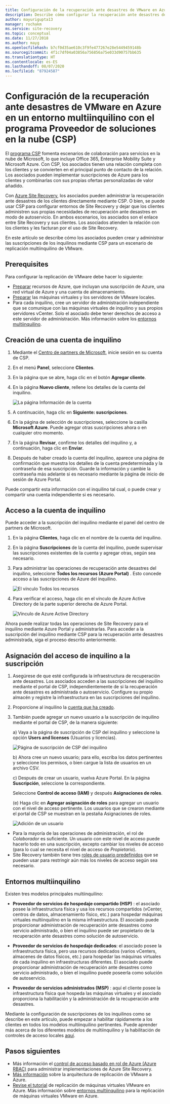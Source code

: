 ```yaml
---
title: Configuración de la recuperación ante desastres de VMware en Azure en un entorno multiinquilino mediante Site Recovery y el programa Proveedor de soluciones en la nube (CSP) | Microsoft Docs
description: Describe cómo configurar la recuperación ante desastres de VMware en un entorno multiinquilino con Azure Site Recovery.
author: mayurigupta13
manager: rochakm
ms.service: site-recovery
ms.topic: conceptual
ms.date: 11/27/2018
ms.author: mayg
ms.openlocfilehash: b7cf0d35ae610c3f9fe477267e28e5449459148b
ms.sourcegitcommit: 4f1c7df04a03856a756856a75e033d90757bb635
ms.translationtype: HT
ms.contentlocale: es-ES
ms.lasthandoff: 08/07/2020
ms.locfileid: "87924587"
---
```

# <a name="set-up-vmware-disaster-recovery-in-a-multi-tenancy-environment-with-the-cloud-solution-provider-csp-program"></a>Configuración de la recuperación ante desastres de VMware en Azure en un entorno multiinquilino con el programa Proveedor de soluciones en la nube (CSP)

El [programa CSP](https://partner.microsoft.com/cloud-solution-provider) fomenta escenarios de colaboración para servicios en la nube de Microsoft, lo que incluye Office 365, Enterprise Mobility Suite y Microsoft Azure. Con CSP, los asociados tienen una relación completa con los clientes y se convierten en el principal punto de contacto de la relación. Los asociados pueden implementar suscripciones de Azure para los clientes y combinarlas con sus propias ofertas personalizadas de valor añadido.

Con [Azure Site Recovery](site-recovery-overview.md), los asociados pueden administrar la recuperación ante desastres de los clientes directamente mediante CSP. O bien, se puede usar CSP para configurar entornos de Site Recovery y dejar que los clientes administren sus propias necesidades de recuperación ante desastres en modo de autoservicio. En ambos escenarios, los asociados son el enlace entre Site Recovery y sus clientes. Los asociados atienden la relación con los clientes y les facturan por el uso de Site Recovery.

En este artículo se describe cómo los asociados pueden crear y administrar las suscripciones de los inquilinos mediante CSP para un escenario de replicación multiinquilino de VMware.

## <a name="prerequisites"></a>Prerequisites

Para configurar la replicación de VMware debe hacer lo siguiente:

- [Preparar](tutorial-prepare-azure.md) recursos de Azure, que incluyan una suscripción de Azure, una red virtual de Azure y una cuenta de almacenamiento.
- [Preparar](vmware-azure-tutorial-prepare-on-premises.md) las máquinas virtuales y los servidores de VMware locales.
- Para cada inquilino, cree un servidor de administración independiente que se comunique con las máquinas virtuales de inquilino y sus propios servidores vCenter. Solo el asociado debe tener derechos de acceso a este servidor de administración. Más información sobre los [entornos multiinquilino](vmware-azure-multi-tenant-overview.md).

## <a name="create-a-tenant-account"></a>Creación de una cuenta de inquilino

1. Mediante el [Centro de partners de Microsoft](https://partnercenter.microsoft.com/), inicie sesión en su cuenta de CSP.
2. En el menú **Panel**, seleccione **Clientes**.
3. En la página que se abre, haga clic en el botón **Agregar cliente**.
4. En la página **Nuevo cliente**, rellene los detalles de la cuenta del inquilino.

    ![La página Información de la cuenta](./media/vmware-azure-multi-tenant-csp-disaster-recovery/customer-add-filled.png)

5. A continuación, haga clic en **Siguiente: suscripciones**.
6. En la página de selección de suscripciones, seleccione la casilla **Microsoft Azure**. Puede agregar otras suscripciones ahora o en cualquier otro momento.
7. En la página **Revisar**, confirme los detalles del inquilino y, a continuación, haga clic en **Enviar**.
8. Después de haber creado la cuenta del inquilino, aparece una página de confirmación que muestra los detalles de la cuenta predeterminada y la contraseña de esa suscripción. Guarde la información y cambie la contraseña más adelante si es necesario mediante la página de inicio de sesión de Azure Portal.

Puede compartir esta información con el inquilino tal cual, o puede crear y compartir una cuenta independiente si es necesario.

## <a name="access-the-tenant-account"></a>Acceso a la cuenta de inquilino

Puede acceder a la suscripción del inquilino mediante el panel del centro de partners de Microsoft.

1. En la página **Clientes**, haga clic en el nombre de la cuenta del inquilino.
2. En la página **Suscripciones** de la cuenta del inquilino, puede supervisar las suscripciones existentes de la cuenta y agregar otras, según sea necesario.
3. Para administrar las operaciones de recuperación ante desastres del inquilino, seleccione **Todos los recursos (Azure Portal)** . Esto concede acceso a las suscripciones de Azure del inquilino.

    ![El vínculo Todos los recursos](./media/vmware-azure-multi-tenant-csp-disaster-recovery/all-resources-select.png)  

4. Para verificar el acceso, haga clic en el vínculo de Azure Active Directory de la parte superior derecha de Azure Portal.

    ![Vínculo de Azure Active Directory](./media/vmware-azure-multi-tenant-csp-disaster-recovery/aad-admin-display.png)

Ahora puede realizar todas las operaciones de Site Recovery para el inquilino mediante Azure Portal y administrarlas. Para acceder a la suscripción del inquilino mediante CSP para la recuperación ante desastres administrada, siga el proceso descrito anteriormente.

## <a name="assign-tenant-access-to-the-subscription"></a>Asignación del acceso de inquilino a la suscripción

1. Asegúrese de que esté configurada la infraestructura de recuperación ante desastres. Los asociados acceden a las suscripciones del inquilino mediante el portal de CSP, independientemente de si la recuperación ante desastres es administrada o autoservicio. Configure su propio almacén y registre la infraestructura en las suscripciones del inquilino.
2. Proporcione al inquilino la [cuenta que ha creado](#create-a-tenant-account).
3. También puede agregar un nuevo usuario a la suscripción de inquilino mediante el portal de CSP, de la manera siguiente:

    a) Vaya a la página de suscripción de CSP del inquilino y seleccione la opción **Users and licenses** (Usuarios y licencias).

      ![Página de suscripción de CSP del inquilino](./media/vmware-azure-multi-tenant-csp-disaster-recovery/users-and-licences.png)

    b) Ahora cree un nuevo usuario; para ello, escriba los datos pertinentes y seleccione los permisos, o bien cargue la lista de usuarios en un archivo CSV.
    
    c) Después de crear un usuario, vuelva Azure Portal. En la página **Suscripción**, seleccione la correspondiente.

    Seleccione **Control de acceso (IAM)** y después **Asignaciones de roles**.

    (e) Haga clic en **Agregar asignación de roles** para agregar un usuario con el nivel de acceso pertinente. Los usuarios que se crearon mediante el portal de CSP se muestran en la pestaña Asignaciones de roles.

      ![Adición de un usuario](./media/vmware-azure-multi-tenant-csp-disaster-recovery/add-user-subscription.png)

- Para la mayoría de las operaciones de administración, el rol de *Colaborador* es suficiente. Un usuario con este nivel de acceso puede hacerlo todo en una suscripción, excepto cambiar los niveles de acceso (para lo cual se necesita el nivel de acceso de *Propietario*).
- Site Recovery también tiene tres [roles de usuario predefinidos](site-recovery-role-based-linked-access-control.md) que se pueden usar para restringir aún más los niveles de acceso según sea necesario.

## <a name="multi-tenant-environments"></a>Entornos multiinquilino

Existen tres modelos principales multiinquilino:

* **Proveedor de servicios de hospedaje compartido (HSP)** : el asociado posee la infraestructura física y usa los recursos compartidos (vCenter, centros de datos, almacenamiento físico, etc.) para hospedar máquinas virtuales multiinquilino en la misma infraestructura. El asociado puede proporcionar administración de recuperación ante desastres como servicio administrado, o bien el inquilino puede ser propietario de la recuperación ante desastres como solución de autoservicio.

* **Proveedor de servicios de hospedaje dedicados**: el asociado posee la infraestructura física, pero usa recursos dedicados (varios vCenters, almacenes de datos físicos, etc.) para hospedar las máquinas virtuales de cada inquilino en infraestructuras diferentes. El asociado puede proporcionar administración de recuperación ante desastres como servicio administrado, o bien el inquilino puede poseerla como solución de autoservicio.

* **Proveedor de servicios administrados (MSP)** : aquí el cliente posee la infraestructura física que hospeda las máquinas virtuales y el asociado proporciona la habilitación y la administración de la recuperación ante desastres.

Mediante la configuración de suscripciones de los inquilinos como se describe en este artículo, puede empezar a habilitar rápidamente a los clientes en todos los modelos multiinquilino pertinentes. Puede aprender más acerca de los diferentes modelos de multiinquilino y la habilitación de controles de acceso locales [aquí](vmware-azure-multi-tenant-overview.md).

## <a name="next-steps"></a>Pasos siguientes
- Más información el [control de acceso basado en rol de Azure (Azure RBAC)](site-recovery-role-based-linked-access-control.md) para administrar implementaciones de Azure Site Recovery.
- [Más información](vmware-azure-architecture.md) sobre la arquitectura de replicación de VMware a Azure.
- [Revise el tutorial](vmware-azure-tutorial.md) de replicación de máquinas virtuales VMware en Azure.
Más información sobre [entornos multiinquilino](vmware-azure-multi-tenant-overview.md) para la replicación de máquinas virtuales VMware en Azure.

